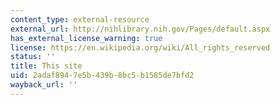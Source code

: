 ```yaml
---
content_type: external-resource
external_url: http://nihlibrary.nih.gov/Pages/default.aspx
has_external_license_warning: true
license: https://en.wikipedia.org/wiki/All_rights_reserved
status: ''
title: This site
uid: 2adaf894-7e5b-439b-8bc5-b1585de7bfd2
wayback_url: ''
---
```

